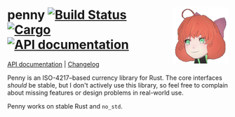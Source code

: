 # <img align="right" src="penny.png" alt="" title="Salutations!"> penny [![Build Status][img-buildstatus]][buildstatus] [![Cargo][img-cargo]][cargo] [![API documentation][img-docs.rs]][docs.rs]

[API documentation][docs.rs] | [Changelog][changelog]

Penny is an ISO-4217–based currency library for Rust. The core interfaces
_should_ be stable, but I don't actively use this library, so feel free to
complain about missing features or design problems in real-world use.

Penny works on stable Rust and `no_std`.

[img-buildstatus]: https://img.shields.io/travis/bb010g/penny.svg
[buildstatus]: http://travis-ci.org/bb010g/penny
[img-cargo]: https://img.shields.io/crates/v/penny.svg
[cargo]: https://crates.io/crates/penny
[img-docs.rs]: https://docs.rs/penny/badge.svg
[docs.rs]: https://docs.rs/penny

[changelog]: https://github.com/bb010g/penny/blob/master/CHANGELOG.md

[baimax]: https://github.com/bb010g/baimax
